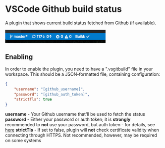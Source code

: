 # VSCode Github build status

A plugin that shows current build status fetched from Github (if available).

![Screenshot](images/screenshot.png)

## Enabling

In order to enable the plugin, you need to have a ".vsgitbuild" file in your workspace. This should be a JSON-formatted file, containing configuration:

```json
{
    "username": "[github_username]",
    "password": "[github_auth_token]",
    "strictTls": true
}
```

**username** - Your Github username that'll be used to fetch the status
**password** - Either your password or auth token; it is **strongly** recommended to **not** use your password, but auth token - for details, see [here](https://blog.github.com/2013-05-16-personal-api-tokens/)
**strictTls** - If set to false, plugin will **not** check certificate validity when connecting through HTTPS. Not recommended, however, may be required on some systems
